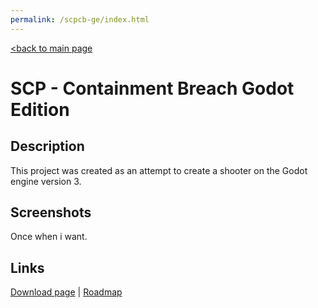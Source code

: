 ```yaml
---
permalink: /scpcb-ge/index.html
---
```

[<back to main page](/index)
# SCP - Containment Breach Godot Edition

## Description
This project was created as an attempt to create a shooter on the Godot engine version 3.

## Screenshots
Once when i want.

## Links
[Download page](/scpcb-ge/downloads.html) | [Roadmap](/scpcb-ge/roadmap.html)
